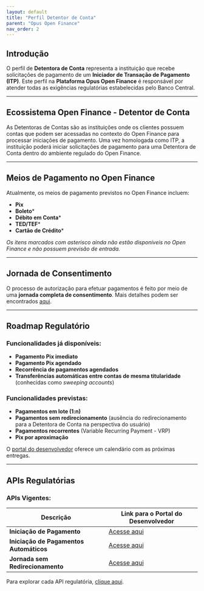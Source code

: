 ```yaml
---
layout: default
title: "Perfil Detentor de Conta"
parent: "Opus Open Finance"
nav_order: 2
---
```


## Introdução

O perfil de **Detentora de Conta** representa a instituição que recebe solicitações de pagamento de um **Iniciador de Transação de Pagamento (ITP)**. Este perfil na **Plataforma Opus Open Finance** é responsável por atender todas as exigências regulatórias estabelecidas pelo Banco Central.

---

## Ecossistema Open Finance - Detentor de Conta

As Detentoras de Contas são as instituições onde os clientes possuem contas que podem ser acessadas no contexto do Open Finance para processar iniciações de pagamento. Uma vez homologada como ITP, a instituição poderá iniciar solicitações de pagamento para uma Detentora de Conta dentro do ambiente regulado do Open Finance.

---

## Meios de Pagamento no Open Finance

Atualmente, os meios de pagamento previstos no Open Finance incluem:

- **Pix**
- **Boleto*** 
- **Débito em Conta***
- **TED/TEF***
- **Cartão de Crédito***

*Os itens marcados com asterisco ainda não estão disponíveis no Open Finance e não possuem previsão de entrada.*

---

## Jornada de Consentimento

O processo de autorização para efetuar pagamentos é feito por meio de uma **jornada completa de consentimento**. Mais detalhes podem ser encontrados [aqui](../../Visão-geral/Conceitos-fundamentais-Open-Finance/JornadaConsentimento/readme.md).

---

## Roadmap Regulatório

### Funcionalidades já disponíveis:
- **Pagamento Pix imediato**
- **Pagamento Pix agendado**
- **Recorrência de pagamentos agendados**
- **Transferências automáticas entre contas de mesma titularidade** (conhecidas como *sweeping accounts*)

### Funcionalidades previstas:
- **Pagamentos em lote (1:n)**
- **Pagamentos sem redirecionamento** (ausência do redirecionamento para a Detentora de Conta na perspectiva do usuário)
- **Pagamentos recorrentes** (Variable Recurring Payment - VRP)
- **Pix por aproximação**

O [portal do desenvolvedor](https://openfinancebrasil.atlassian.net/wiki/spaces/DraftOF/calendars) oferece um calendário com as próximas entregas.

---

## APIs Regulatórias

### APIs Vigentes:
| **Descrição**                         | **Link para o Portal do Desenvolvedor**                                                                                           |
|---------------------------------------|-------------------------------------------------------------------------------------------------------------------------------|
| **Iniciação de Pagamento**            | [Acesse aqui](https://openfinancebrasil.atlassian.net/wiki/spaces/OF/pages/17375943/SV+API+-+Pagamentos)                       |
| **Iniciação de Pagamentos Automáticos** | [Acesse aqui](https://openfinancebrasil.atlassian.net/wiki/spaces/OF/pages/198410569/SV+API+-+Pagamentos+Autom+ticos)         |
| **Jornada sem Redirecionamento**      | [Acesse aqui](https://openfinancebrasil.atlassian.net/wiki/spaces/OF/pages/141557761/SV+API+-+Pagamentos+sem+Redirecionamento)|

Para explorar cada API regulatória, [clique aqui](https://openfinancebrasil.atlassian.net/wiki/spaces/OF/pages/17367659/Especifica+es+de+APIs).
